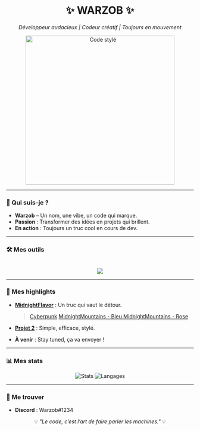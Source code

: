 <div align="center">
  <h1>✨ WARZOB ✨</h1>
  <p><em>Développeur audacieux | Codeur créatif | Toujours en mouvement</em></p>
  <img src="https://media.giphy.com/media/26FPJGjAwmeRADrDa/giphy.gif" alt="Code stylé" width="400"/>
</div>

---

### 👋 Qui suis-je ?
- **Warzob** – Un nom, une vibe, un code qui marque.  
- **Passion** : Transformer des idées en projets qui brillent.  
- **En action** : Toujours un truc cool en cours de dev.  

---

### 🛠️ Mes outils
<p align="center">
<br>
<img src="https://skillicons.dev/icons?i=html,css,lua,&perline=7">
<br>
</p>

---

### 🌟 Mes highlights
- **[MidnightFlavor](https://github.com/Warzob/MidnightFlavor)** : Un truc qui vaut le détour.
  >[Cyberpunk](https://github.com/Warzob/MidnightFlavor/blob/main/themes/cyberpunk.theme.css)
  >[MidnightMountains - Bleu ](https://github.com/Warzob/MidnightFlavor/blob/main/themes/midnightmountain-blue.theme.css)
  >[MidnightMountains - Rose ](https://github.com/Warzob/MidnightFlavor/blob/main/themes/midnightmountains-pink.theme.css)

- **[Projet 2](#)** : Simple, efficace, stylé.  
- **À venir** : Stay tuned, ça va envoyer !  

---

### 📊 Mes stats
<div align="center">
  <img src="https://github-readme-stats.vercel.app/api?username=Warzob&show_icons=true&theme=dark&hide_border=true" alt="Stats"/>
  <img src="https://github-readme-stats.vercel.app/api/top-langs/?username=Warzob&layout=compact&theme=dark&hide_border=true" alt="Langages"/>
</div>

---

### 📍 Me trouver 
- **Discord** : Warzob#1234  

<div align="center">
  <p>💡 <em>"Le code, c’est l’art de faire parler les machines."</em> 💡</p>
</div>
